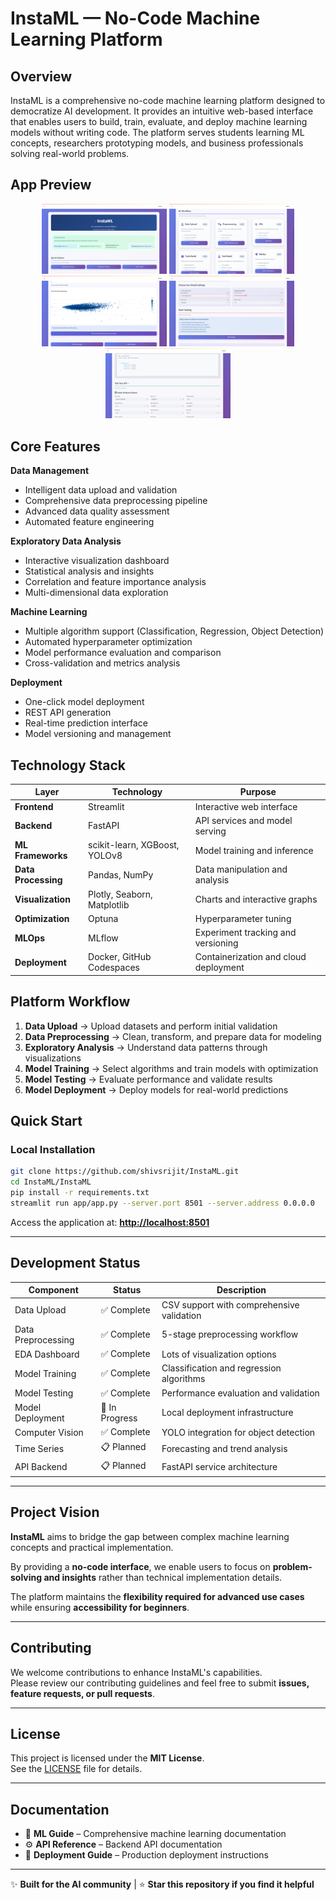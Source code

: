 # InstaML — No-Code Machine Learning Platform

## Overview

InstaML is a comprehensive no-code machine learning platform designed to democratize AI development. It provides an intuitive web-based interface that enables users to build, train, evaluate, and deploy machine learning models without writing code. The platform serves students learning ML concepts, researchers prototyping models, and business professionals solving real-world problems.


## App Preview

<p align="center">
  <img src="images/Screenshot%20(95).png" alt="App Preview 1" width="200"/>
  <img src="images/Screenshot%20(94).png" alt="App Preview 2" width="200"/>
  <img src="images/Screenshot%20(97).png" alt="App Preview 3" width="200"/>
  <img src="images/Screenshot%20(98).png" alt="App Preview 4" width="200"/>
  <img src="images/Screenshot%20(99).png" alt="App Preview 5" width="200"/>
</p>


## Core Features

**Data Management**
- Intelligent data upload and validation
- Comprehensive data preprocessing pipeline
- Advanced data quality assessment
- Automated feature engineering

**Exploratory Data Analysis**
- Interactive visualization dashboard
- Statistical analysis and insights
- Correlation and feature importance analysis
- Multi-dimensional data exploration

**Machine Learning**
- Multiple algorithm support (Classification, Regression, Object Detection)
- Automated hyperparameter optimization
- Model performance evaluation and comparison
- Cross-validation and metrics analysis

**Deployment**
- One-click model deployment
- REST API generation
- Real-time prediction interface
- Model versioning and management

## Technology Stack

| Layer | Technology | Purpose |
|-------|------------|---------|
| **Frontend** | Streamlit | Interactive web interface |
| **Backend** | FastAPI | API services and model serving |
| **ML Frameworks** | scikit-learn, XGBoost, YOLOv8 | Model training and inference |
| **Data Processing** | Pandas, NumPy | Data manipulation and analysis |
| **Visualization** | Plotly, Seaborn, Matplotlib | Charts and interactive graphs |
| **Optimization** | Optuna | Hyperparameter tuning |
| **MLOps** | MLflow | Experiment tracking and versioning |
| **Deployment** | Docker, GitHub Codespaces | Containerization and cloud deployment |

## Platform Workflow

1. **Data Upload** → Upload datasets and perform initial validation
2. **Data Preprocessing** → Clean, transform, and prepare data for modeling
3. **Exploratory Analysis** → Understand data patterns through visualizations
4. **Model Training** → Select algorithms and train models with optimization
5. **Model Testing** → Evaluate performance and validate results
6. **Model Deployment** → Deploy models for real-world predictions

## Quick Start

### Local Installation

```bash
git clone https://github.com/shivsrijit/InstaML.git
cd InstaML/InstaML
pip install -r requirements.txt
streamlit run app/app.py --server.port 8501 --server.address 0.0.0.0
```

Access the application at: **[http://localhost:8501](http://localhost:8501)**

---

## Development Status

| Component          | Status         | Description                                          |
|--------------------|---------------|------------------------------------------------------|
| Data Upload        | ✅ Complete   | CSV support with comprehensive validation            |
| Data Preprocessing | ✅ Complete   | 5-stage preprocessing workflow                       |
| EDA Dashboard      | ✅ Complete   | Lots of visualization options                        |
| Model Training     | ✅ Complete   | Classification and regression algorithms             |
| Model Testing      | ✅ Complete   | Performance evaluation and validation                |
| Model Deployment   | 🔄 In Progress| Local deployment infrastructure                      |
| Computer Vision    | ✅ Complete   | YOLO integration for object detection                |
| Time Series        | 📋 Planned    | Forecasting and trend analysis                       |
| API Backend        | 📋 Planned    | FastAPI service architecture                         |


---

## Project Vision

**InstaML** aims to bridge the gap between complex machine learning concepts and practical implementation.  

By providing a **no-code interface**, we enable users to focus on **problem-solving and insights** rather than technical implementation details.  

The platform maintains the **flexibility required for advanced use cases** while ensuring **accessibility for beginners**.

---

## Contributing

We welcome contributions to enhance InstaML's capabilities.  
Please review our contributing guidelines and feel free to submit **issues, feature requests, or pull requests**.

---

## License

This project is licensed under the **MIT License**.  
See the [LICENSE](./LICENSE) file for details.

---

## Documentation

- 📘 **ML Guide** – Comprehensive machine learning documentation  
- ⚙️ **API Reference** – Backend API documentation  
- 🚀 **Deployment Guide** – Production deployment instructions  

---

✨ **Built for the AI community** | ⭐ **Star this repository if you find it helpful**

